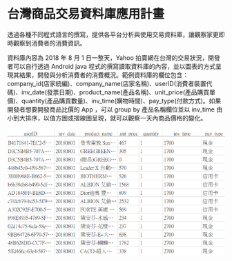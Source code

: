 # 台灣商品交易資料庫應用計畫

透過各種不同程式語言的撰寫，提供各平台分析與使用交易資料庫，讓觀察家更即時觀察到消費者的消費資訊。

資料庫內容為 2018 年 8 月 1 日一整天，Yahoo 拍賣網在台灣的交易狀況，開發者可以自行透過 Android java 程式的撰寫讀取資料庫的內容，並以圖表的方式呈現其結果，開發與分析消費者的消費概況。範例資料庫的欄位包含：company_id(店家統編)、company_name(店家名稱)、userID(消費者裝置代碼)、inv_date(發票日期)、product_name(產品名稱)、unit_price(產品購買單價)、quantity(產品購買數量)、inv_time(購物時間)、pay_type(付款方式)。如果開發者想要開發商品比價的 App ，可以 group by 產品名稱欄位並以 inv_time 由小到大排序，以值方圖或摺線圖呈現，就可以觀察一天內商品價格的變化。

![image](https://github.com/9do-service/yahoo2018-08-01/blob/master/db.png)
